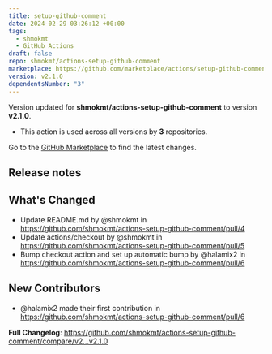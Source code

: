 ```yaml
---
title: setup-github-comment
date: 2024-02-29 03:26:12 +00:00
tags:
  - shmokmt
  - GitHub Actions
draft: false
repo: shmokmt/actions-setup-github-comment
marketplace: https://github.com/marketplace/actions/setup-github-comment
version: v2.1.0
dependentsNumber: "3"
---
```



Version updated for **shmokmt/actions-setup-github-comment** to version **v2.1.0**.
- This action is used across all versions by **3** repositories.

Go to the [GitHub Marketplace](https://github.com/marketplace/actions/setup-github-comment) to find the latest changes.

## Release notes

## What's Changed
* Update README.md by @shmokmt in https://github.com/shmokmt/actions-setup-github-comment/pull/4
* Update actions/checkout by @shmokmt in https://github.com/shmokmt/actions-setup-github-comment/pull/5
* Bump checkout action and set up automatic bump by @halamix2 in https://github.com/shmokmt/actions-setup-github-comment/pull/6

## New Contributors
* @halamix2 made their first contribution in https://github.com/shmokmt/actions-setup-github-comment/pull/6

**Full Changelog**: https://github.com/shmokmt/actions-setup-github-comment/compare/v2...v2.1.0
